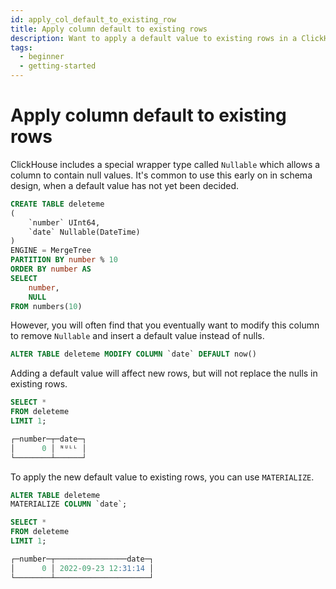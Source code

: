 ```yaml
---
id: apply_col_default_to_existing_row
title: Apply column default to existing rows
description: Want to apply a default value to existing rows in a ClickHouse table column? Here's how to do that with MATERIALIZE.
tags:
  - beginner
  - getting-started
---
```


# Apply column default to existing rows

ClickHouse includes a special wrapper type called `Nullable` which allows a column to contain null values. It's common to use this early on in schema design, when a default value has not yet been decided. 

```sql
CREATE TABLE deleteme
(
    `number` UInt64,
    `date` Nullable(DateTime)
)
ENGINE = MergeTree
PARTITION BY number % 10
ORDER BY number AS
SELECT
    number,
    NULL
FROM numbers(10)
```

However, you will often find that you eventually want to modify this column to remove `Nullable` and insert a default value instead of nulls.

```sql
ALTER TABLE deleteme MODIFY COLUMN `date` DEFAULT now()
```

Adding a default value will affect new rows, but will not replace the nulls in existing rows.

```sql
SELECT *
FROM deleteme
LIMIT 1;

┌─number─┬─date─┐
│      0 │ ᴺᵁᴸᴸ │
└────────┴──────┘
```

To apply the new default value to existing rows, you can use `MATERIALIZE`.

```sql
ALTER TABLE deleteme
MATERIALIZE COLUMN `date`;

SELECT *
FROM deleteme
LIMIT 1;

┌─number─┬────────────────date─┐
│      0 │ 2022-09-23 12:31:14 │
└────────┴─────────────────────┘
```